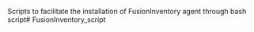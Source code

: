 Scripts to facilitate the installation of FusionInventory agent through bash script#   F u s i o n I n v e n t o r y _ s c r i p t  
 